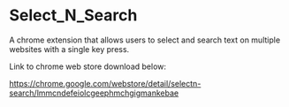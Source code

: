 # Select_N_Search
A chrome extension that allows users to select and search text on multiple websites with a single key press.

Link to chrome web store download below:

https://chrome.google.com/webstore/detail/selectn-search/lmmcndefeiolcgeephmchgigmankebae
